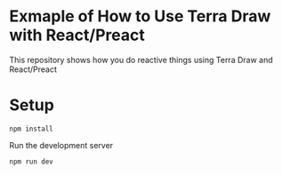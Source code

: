 # Exmaple of How to Use Terra Draw with React/Preact

This repository shows how you do reactive things using Terra Draw and React/Preact

# Setup

```
npm install
```

Run the development server


```
npm run dev
```